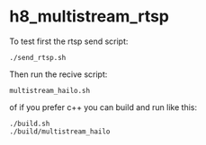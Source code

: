 # h8_multistream_rtsp
To test first the rtsp send script:
```
./send_rtsp.sh
```

Then run the recive script:
```
multistream_hailo.sh
```
of if you prefer c++ you can build and run like this:
```
./build.sh
./build/multistream_hailo
```
